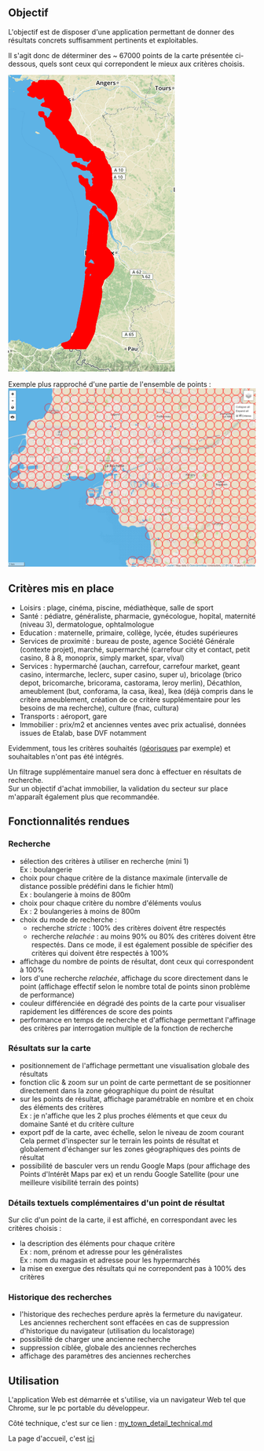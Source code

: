 ## Objectif

L'objectif est de disposer d'une application permettant de donner des résultats concrets suffisamment pertinents et exploitables.

Il s'agit donc de déterminer des ~ 67000 points de la carte présentée ci-dessous, quels sont ceux qui correpondent le mieux aux critères choisis.

![image of the map all points](/screenshots/screenshot_map_all_points.png "Map avec tous les points de la carte")

Exemple plus rapproché d'une partie de l'ensemble de points :
![image of the map all points](/screenshots/screenshot_map_all_points_detail_example2.png "Zoom sur la map des points de résultat")

## Critères mis en place

  - Loisirs : plage, cinéma, piscine, médiathèque, salle de sport
  - Santé : pédiatre, généraliste, pharmacie, gynécologue, hopital, maternité (niveau 3), dermatologue, ophtalmologue
  - Education : maternelle, primaire, collège, lycée, études supérieures
  - Services de proximité : bureau de poste, agence Société Générale (contexte projet), marché, supermarché (carrefour city et contact, petit casino, 8 à 8, monoprix, simply market, spar, vival)
  - Services : hypermarché (auchan, carrefour, carrefour market, geant casino, intermarche, leclerc, super casino, super u), bricolage (brico depot, bricomarche, bricorama, castorama, leroy merlin), Décathlon, ameublement (but, conforama, la casa, ikea), Ikea (déjà compris dans le critère ameublement, création de ce critère supplémentaire pour les besoins de ma recherche), culture (fnac, cultura)
  - Transports : aéroport, gare
  - Immobilier : prix/m2 et anciennes ventes avec prix actualisé, données issues de Etalab, base DVF notamment
   
Evidemment, tous les critères souhaités ([géorisques](https://www.georisques.gouv.fr/) par exemple) et souhaitables n'ont pas été intégrés.

Un filtrage supplémentaire manuel sera donc à effectuer en résultats de recherche.  
Sur un objectif d'achat immobilier, la validation du secteur sur place m'apparaît également plus que recommandée.

## Fonctionnalités rendues

### Recherche
  - sélection des critères à utiliser en recherche (mini 1)  
  Ex : boulangerie
  - choix pour chaque critère de la distance maximale (intervalle de distance possible prédéfini dans le fichier html)    
  Ex : boulangerie à moins de 800m
  - choix pour chaque critère du nombre d'éléments voulus  
  Ex : 2 boulangeries à moins de 800m
  - choix du mode de recherche : 
    - recherche *stricte* : 100% des critères doivent être respectés
    - recherche *relachée* : au moins 90% ou 80% des critères doivent être respectés. Dans ce mode, il est également possible de spécifier des critères qui doivent être respectés à 100%  
 - affichage du nombre de points de résultat, dont ceux qui correspondent à 100%
 - lors d'une recherche *relachée*, affichage du score directement dans le point (affichage effectif selon le nombre total de points sinon problème de performance)
 - couleur différenciée en dégradé des points de la carte pour visualiser rapidement les différences de score des points
 - performance en temps de recherche et d'affichage permettant l'affinage des critères par interrogation multiple de la fonction de recherche
 
### Résultats sur la carte
 - positionnement de l'affichage permettant une visualisation globale des résultats
 - fonction clic & zoom sur un point de carte permettant de se positionner directement dans la zone géographique du point de résultat
 - sur les points de résultat, affichage paramétrable en nombre et en choix des éléments des critères  
 Ex : je n'affiche que les 2 plus proches éléments et que ceux du domaine Santé et du critère culture
 - export pdf de la carte, avec échelle, selon le niveau de zoom courant  
 Cela permet d'inspecter sur le terrain les points de résultat et globalement d'échanger sur les zones géographiques des points de résultat 
 - possibilité de basculer vers un rendu Google Maps (pour affichage des Points d'Intérêt Maps par ex) et un rendu Google Satellite (pour une meilleure visibilité terrain des points)

### Détails textuels complémentaires d'un point de résultat
Sur clic d'un point de la carte,  il est affiché, en correspondant avec les critères choisis :
- la description des éléments pour chaque critère  
Ex : nom, prénom et adresse pour les généralistes  
Ex : nom du magasin et adresse pour les hypermarchés
- la mise en exergue des résultats qui ne correpondent pas à 100% des critères

### Historique des recherches
 - l'historique des recheches perdure après la fermeture du navigateur. Les anciennes recherchent sont effacées en cas de suppression d'historique du navigateur (utilisation du localstorage)
- possibilité de charger une ancienne recherche 
- suppression ciblée, globale des anciennes recherches
- affichage des paramètres des anciennes recherches

## Utilisation
L'application Web est démarrée et s'utilise, via un navigateur Web tel que Chrome, sur le pc portable du développeur.

Côté technique, c'est sur ce lien : [my_town_detail_technical.md](/my_town_detail_technical.md "détails techniques sur le projet")

La page d'accueil, c'est [ici](https://github.com/nicolas-sarramagna/ou-habiter-cote-atlantique)
